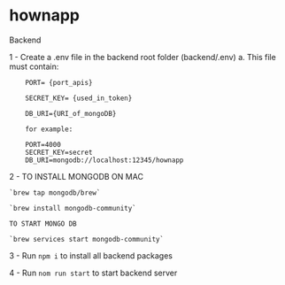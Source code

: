 # hownapp

Backend

1 - Create a .env file in the backend root folder (backend/.env) 
    a. This file must contain:
    
        PORT= {port_apis} 
        
        SECRET_KEY= {used_in_token}
        
        DB_URI={URI_of_mongoDB}

        for example:
        
        PORT=4000
        SECRET_KEY=secret
        DB_URI=mongodb://localhost:12345/hownapp

2 - TO INSTALL MONGODB ON MAC

    `brew tap mongodb/brew`
    
    `brew install mongodb-community`

    TO START MONGO DB
    
    `brew services start mongodb-community`

3 - Run `npm i` to install all backend packages

4 - Run `nom run start` to start backend server
